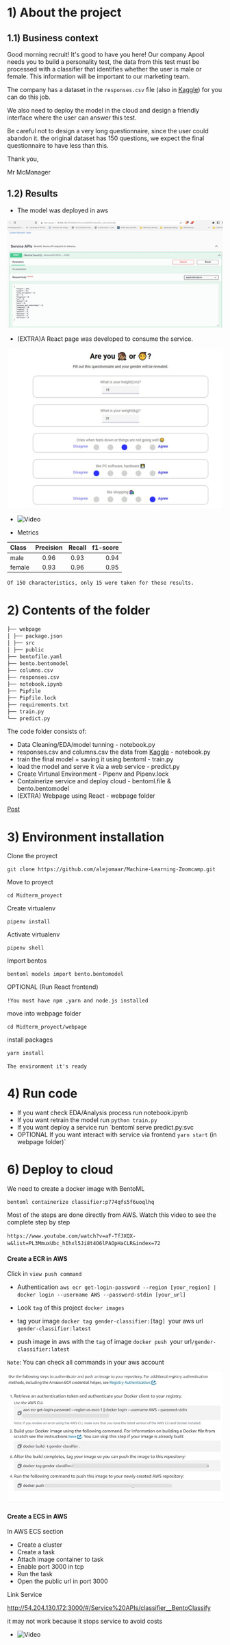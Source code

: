 # 1) About the project

## 1.1) Business context

Good morning recruit! It's good to have you here! Our company Apool needs you to build a personality test, the data from this test must be processed with a classifier that identifies whether the user is male or female. This information will be important to our marketing team.

The company has a dataset in the `responses.csv` file (also in [Kaggle](https://www.kaggle.com/datasets/miroslavsabo/young-people-survey)) for you can do this job.

We also need to deploy the model in the cloud and design a friendly interface where the user can answer this test.

Be careful not to design a very long questionnaire, since the user could abandon it. the original dataset has 150 questions, we expect the final questionnaire to have less than this.

Thank you,

Mr McManager

## 1.2) Results

- The model was deployed in aws

![bentoml](img/bentoml_service.JPG)

- (EXTRA)A React page was developed to consume the service.

![webpage](img/frontend.JPG)

- ![Video](https://www.linkedin.com/feed/update/urn:li:activity:6994893310196600832/)

- Metrics

| Class  | Precision | Recall | f1-score |
| :----- | :-------: | :----: | -------: |
| male   |   0.96    |  0.93  |     0.94 |
| female |   0.93    |  0.96  |     0.95 |

`Of 150 characteristics, only 15 were taken for these results.`

# 2) Contents of the folder

```
├── webpage
│ ├── package.json
│ ├── src
│ ├── public
├── bentofile.yaml
├── bento.bentomodel
├── columns.csv
├── responses.csv
├── notebook.ipynb
├── Pipfile
├── Pipfile.lock
├── requirements.txt
├── train.py
└── predict.py
```

The code folder consists of:

- Data Cleaning/EDA/model tunning - notebook.py </li>
- responses.csv and columns.csv the data from [Kaggle](https://www.kaggle.com/datasets/miroslavsabo/young-people-survey) - notebook.py </li>
- train the final model + saving it using bentoml - train.py </li>
- load the model and serve it via a web service - predict.py </li>
- Create Virtunal Environment - Pipenv and Pipenv.lock </li>
- Containerize service and deploy cloud - bentoml.file & bento.bentomodel </li>
- (EXTRA) Webpage using React - webpage folder </li>

[Post](https://www.linkedin.com/posts/manuelalejandroaponte_66daysofdata-mlzoomcamp-kaggle-activity-6994893310196600832-eWQL?utm_source=share&utm_medium=member_desktop)

# 3) Environment installation

Clone the proyect

```
git clone https://github.com/alejomaar/Machine-Learning-Zoomcamp.git
```

Move to proyect

```
cd Midterm_proyect
```

Create virtualenv

```
pipenv install
```

Activate virtualenv

```
pipenv shell
```

Import bentos

```
bentoml models import bento.bentomodel
```

OPTIONAL (Run React frontend)

`!You must have npm ,yarn and node.js installed`

move into webpage folder

```
cd Midterm_proyect/webpage
```

install packages

```
yarn install
```

`The environment it's ready`

# 4) Run code

- If you want check EDA/Analysis process run notebook.ipynb
- If you want retrain the model run `python train.py`
- If you want deploy a service run `bentoml serve predict.py:svc
- OPTIONAL If you want interact with service via frontend `yarn start` (in webpage folder)`

# 6) Deploy to cloud

We need to create a docker image with BentoML

```
bentoml containerize classifier:p774qfs5f6uoqlhq
```

Most of the steps are done directly from AWS. Watch this video to see the complete step by step

`https://www.youtube.com/watch?v=aF-TfJXQX-w&list=PL3MmuxUbc_hIhxl5Ji8t4O6lPAOpHaCLR&index=72`

#### Create a ECR in AWS

Click in `view push command`

- Authentication
  `aws ecr get-login-password --region [your_region] | docker login --username AWS --password-stdin [your_url]`

- Look `tag` of this project
  `docker images`

- tag your image
  `docker tag gender-classifier:[`tag`] `your aws url` gender-classifier:latest`

- push image in aws with the `tag` of image
  `docker push `your url`/gender-classifier:latest `

`Note`: You can check all commands in your aws account

![aws_commands](img/aws_commands.jpg)

#### Create a ECS in AWS

In AWS ECS section

- Create a cluster
- Create a task
- Attach image container to task
- Enable port 3000 in tcp
- Run the task
- Open the public url in port 3000

Link Service

http://54.204.130.172:3000/#/Service%20APIs/classifier__BentoClassify

it may not work because it stops service to avoid costs

- ![Video](https://www.linkedin.com/feed/update/urn:li:activity:6994893310196600832/)
